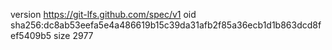 version https://git-lfs.github.com/spec/v1
oid sha256:dc8ab53eefa5e4a486619b15c39da31afb2f85a36ecb1d1b863dcd8fef5409b5
size 2977

